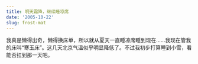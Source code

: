 ```yaml
---
title: 明天霜降，继续睡凉席
date: '2005-10-22'
slug: frost-mat
---
```


我真是懒得出奇，懒得换床单，所以就从夏天一直睡凉席睡到现在……我现在管我的床叫“寒玉床”。这几天北京气温似乎明显降低了。不过我初步打算睡到小雪，看能否扛到那一天吧。
